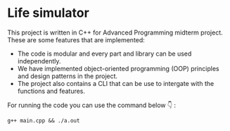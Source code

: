# Life simulator
This project is written in C++ for Advanced Programming midterm project. These are some features that are implemented:
  - The code is modular and every part and library can be used independently.
  - We have implemented object-oriented programming (OOP) principles and design patterns in the project.
  - The project also contains a CLI that can be use to intergate with the functions and features.

For running the code you can use the command below 👇 :

`g++ main.cpp && ./a.out`
